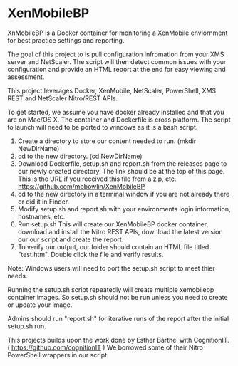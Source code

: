 # XenMobileBP
XnMobileBP is a Docker container for monitoring a XenMobile enviornment for best practice settings and reporting.  

The goal of this project to is pull configuration infromation from your XMS server and NetScaler.  The script will then detect common issues with your configuration and provide an HTML report at the end for easy viewing and assessment.  

This project leverages Docker, XenMobile, NetScaler, PowerShell, XMS REST and NetScaler Nitro/REST APIs.

To get started, we assume you have docker already installed and that you are on Mac/OS X.  The container and Dockerfile is cross platform.  The script to launch will need to be ported to windows as it is a bash script.

1. Create a directory to store our content needed to run.  (mkdir NewDirName)
2. cd to the new directory.  (cd NewDirName)
3. Download Dockerfile, setup.sh and report.sh from the releases page to our newly created directory.  The link should be at the top of this page.  This is the URL if you received this file from a zip, etc.  https://github.com/mbbowlin/XenMobileBP
4. cd to the new directory in a terminal window if you are not already there or did it in Finder.
5. Modify setup.sh and report.sh with your environments login information, hostnames, etc.
6. Run setup.sh  This will create our XenMobileBP docker container, download and install the Nitro REST APIs, download the latest version our our script and create the report.
7. To verify our output, our folder should contain an HTML file titled "test.htm".  Double click the file and verify results.

Note:  Windows users will need to port the setup.sh script to meet thier needs.

Running the setup.sh script repeatedly will create multiple xemobilebp container images.  So setup.sh should not be run unless you need to create or update your image.

Admins should run "report.sh" for iterative runs of the report after the initial setup.sh run.

This projects builds upon the work done by Esther Barthel with CognitionIT.  ( https://github.com/cognitionIT ) We borrowed some of their Nitro PowerShell wrappers in our script.  
